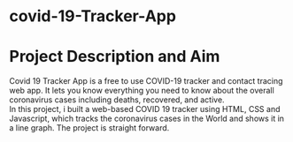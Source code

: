 # covid-19-Tracker-App

# Project Description and Aim
Covid 19 Tracker App is a free to use COVID-19 tracker and contact tracing web app. It lets you know everything you need to know about the overall coronavirus cases including deaths, recovered, and active.<br>
In this project, i built a web-based COVID 19 tracker using HTML, CSS and Javascript, which tracks the coronavirus cases in the World and shows it in a line graph. The project is straight forward.
